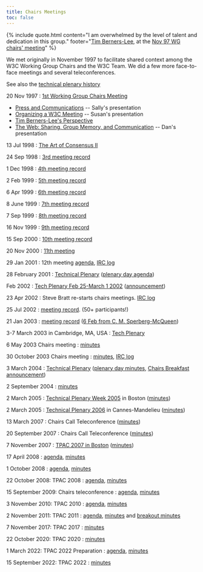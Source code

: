 ```yaml
---
title: Chairs Meetings
toc: false
---
```


{% include quote.html content="I am overwhelmed by the level of talent and dedication in this group." footer="[Tim Berners-Lee](https://www.w3.org/People/Berners-Lee), at the [Nov 97 WG chairs' meeting](../Member/9711/wg-chairs.html)" %}

We met originally in November 1997 to facilitate shared context among the W3C Working Group Chairs and the W3C Team. We did a few more face-to-face meetings and several teleconferences.

See also the [technical plenary history](../2002/09/TPOverview.html)

20 Nov 1997
: [1st Working Group Chairs Meeting](../Member/9711/wg-chairs.html)
- [Press and Communications](../Member/Talks/971120Press) -- Sally's presentation
- [Organizing a W3C Meeting](../meetings/hosting.html) -- Susan's presentation
- [Tim Berners-Lee's Perspective](/Member/9711/wg-chairs-intro.html)
- [The Web: Sharing, Group Memory, and Communication](WebSharing.html) -- Dan's presentation

13 Jul 1998
: [The Art of Consensus II](/1998/07/chairs.html)

24 Sep 1998
: [3rd meeting record](/1998/09/24-chairs.html)

1 Dec 1998
: [4th meeting record](/1998/12/01-chairs.html)

2 Feb 1999
: [5th meeting record](/1999/02/02-chairs.html)

6 Apr 1999
: [6th meeting record](/1999/04/06-chairs.html)

8 June 1999
: [7th meeting record](/1999/06/08-chairs.html)

7 Sep 1999
: [8th meeting record](/1999/09/chairs56.html)

16 Nov 1999
: [9th meeting record](/1999/11/chairs298.html)

15 Sep 2000
: [10th meeting record](/2000/09/ch53)

20 Nov 2000
: [11th meeting](/2000/11/ch64.html)

29 Jan 2001
: 12th meeting [agenda](https://lists.w3.org/Archives/Member/chairs/2001JanMar/0041.html), [IRC log](/2001/01/29-chairs-irc)

28 February 2001
: [Technical Plenary](/2001/02/allgroupoverview.html#Agenda1) ([plenary day agenda](/2001/02/Plenary/Agenda.html))

Feb 2002
: [Tech Plenary Feb 25-March 1 2002](https://www.w3.org/2001/07/allgroupoverview) ([announcement](https://lists.w3.org/Archives/Member/chairs/2001JulSep/0034.html))

23 Apr 2002
: Steve Bratt re-starts chairs meetings. [IRC log](/2002/04/23-chairs-irc)

25 Jul 2002
: [meeting record](https://lists.w3.org/Archives/Member/chairs/2002JulSep/0047.html). (50+ participants!)

21 Jan 2003
: [meeting record](../2003/01/21-chairs-notes.html) ([6 Feb from C. M. Sperberg-McQueen](https://lists.w3.org/Archives/Member/chairs/2003JanMar/0032.html))

3-7 March 2003 in Cambridge, MA, USA
: [Tech Plenary](/2002/10/allgroupoverview.html)

6 May 2003 Chairs meeting
: [minutes](https://www.w3.org/2003/05/06-chair-notes.html)

30 October 2003 Chairs meeting
: [minutes](https://www.w3.org/2003/10/31-chair-notes.html), [IRC log](https://www.w3.org/2003/10/30-chair-irc)

3 March 2004
: [Technical Plenary](/2003/08/allgroupoverview.html) ([plenary day minutes](/2004/03/plenary-minutes), [Chairs Breakfast announcement](https://lists.w3.org/Archives/Member/chairs/2004JanMar/0075))

2 September 2004
: [minutes](/2004/09/02-chair-minutes.html)

2 March 2005
: [Technical Plenary Week 2005](../2004/12/allgroupoverview.html) in Boston ([minutes](https://www.w3.org/2005/03/plenary-minutes))

2 March 2005
: [Technical Plenary 2006](/2005/12/allgroupoverview.html) in Cannes-Mandelieu ([minutes](/2006/03/TP-minutes.html))

13 March 2007
: Chairs Call Teleconference ([minutes](https://lists.w3.org/Archives/Member/chairs/2007JanMar/0128))

20 September 2007
: Chairs Call Teleconference ([minutes](https://www.w3.org/2007/09/20-chairs-minutes.html))

7 November 2007
: [TPAC 2007 in Boston](https://www.w3.org/2007/11/07-TechPlenAgenda.html) ([minutes](https://www.w3.org/2007/11/07-tp-minutes.html))

17 April 2008
: [agenda](https://lists.w3.org/Archives/Member/chairs/2008AprJun/0022.html), [minutes](/2008/04/17-chairs-minutes.html)

1 October 2008
: [agenda](https://www.w3.org/2008/10/01-chairs-minutes.html), [minutes](https://www.w3.org/2008/10/01-chairs-minutes.html)

22 October 2008: TPAC 2008
: [agenda](https://www.w3.org/2008/10/TPAC/TPDay-Agenda.html), [minutes](/2008/10/22-tp-minutes.html)

15 September 2009: Chairs teleconference
: [agenda](https://lists.w3.org/Archives/Member/chairs/2009JulSep/0044.html), [minutes](/2009/09/15-chairs-minutes)

3 November 2010: TPAC 2010
: [agenda](https://www.w3.org/2010/11/TPAC/PlenaryAgenda#details), [minutes](https://www.w3.org/2010/11/03-tpac-minutes)

2 November 2011: TPAC 2011
: [agenda](https://www.w3.org/wiki/TPAC2011), [minutes](https://www.w3.org/2011/11/02-tpac-minutes) and [breakout minutes](https://www.w3.org/wiki/TPAC2011#Session_Grid)

7 November 2017: TPAC 2017
: [minutes](https://www.w3.org/2017/11/07-chairs-minutes.html)

22 October 2020: TPAC 2020
: [minutes](https://www.w3.org/2020/10/22-chairs-minutes.html)

1 March 2022: TPAC 2022 Preparation
: [agenda](https://lists.w3.org/Archives/Member/chairs/2022JanMar/0051.html), [minutes](https://www.w3.org/2022/03/01-chairs-minutes.html)

15 September 2022: TPAC 2022
: [minutes](https://www.w3.org/2022/09/15-chairs-minutes.html)
